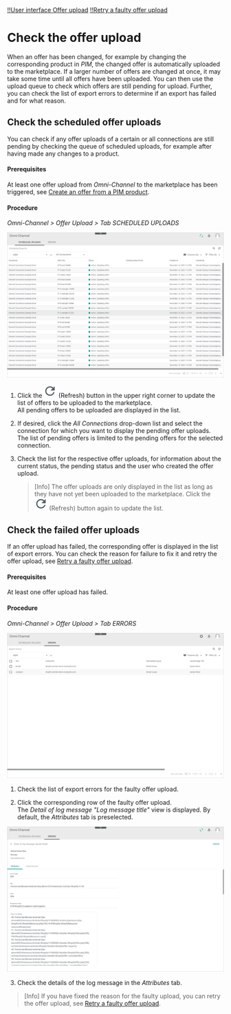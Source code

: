 [!!User interface Offer upload](../UserInterface/03_OfferUpload.md)
[!!Retry a faulty offer upload](../Troubleshooting/01_RetryFaultyUpload.md)


# Check the offer upload

When an offer has been changed, for example by changing the corresponding product in *PIM*, the changed offer is automatically uploaded to the marketplace. If a larger number of offers are changed at once, it may take some time until all offers have been uploaded. You can then use the upload queue to check which offers are still pending for upload. Further, you can check the list of export errors to determine if an export has failed and for what reason.    

## Check the scheduled offer uploads

You can check if any offer uploads of a certain or all connections are still pending by checking the queue of scheduled uploads, for example after having made any changes to a product.

#### Prerequisites

At least one offer upload from *Omni-Channel* to the marketplace has been triggered, see [Create an offer from a PIM product](#create-an-offer-from-a-pim-product).

#### Procedure

*Omni-Channel > Offer Upload > Tab SCHEDULED UPLOADS*

![Scheduled uploads](../../Assets/Screenshots/Channels/OfferUpload/ScheduledUploads/ScheduledUploads.png "[Scheduled uploads]")

1. Click the ![Refresh](../../Assets/Icons/Refresh01.png "[Refresh]") (Refresh) button in the upper right corner to update the list of offers to be uploaded to the marketplace.   
  All pending offers to be uploaded are displayed in the list.

2. If desired, click the *All Connections* drop-down list and select the connection
 for which you want to display the pending offer uploads.   
 The list of pending offers is limited to the pending offers for the selected connection.

3. Check the list for the respective offer uploads, for information about the current status, the pending status and the user who created the offer upload.   

    > [Info] The offer uploads are only displayed in the list as long as they have not yet been uploaded to the marketplace. Click the ![Refresh](../../Assets/Icons/Refresh01.png "[Refresh]") (Refresh) button again to update the list.   



## Check the failed offer uploads

If an offer upload has failed, the corresponding offer is displayed in the list of export errors. You can check the reason for failure to fix it and retry the offer upload, see [Retry a faulty offer upload](../Troubleshooting/01_RetryFaultyUpload.md).

#### Prerequisites

At least one offer upload has failed.

#### Procedure

*Omni-Channel > Offer Upload > Tab ERRORS*

![Export errors](../../Assets/Screenshots/Channels/OfferUpload/Errors/ExportErrors.png "[Export errors]")

1. Check the list of export errors for the faulty offer upload.

2. Click the corresponding row of the faulty offer upload.   
  The *Detail of log message "Log message title"* view is displayed. By default, the *Attributes* tab is preselected.

  ![Detail of log message](../../Assets/Screenshots/Channels/OfferUpload/Errors/DetailLogMessage.png "[Detail of log message]")

3. Check the details of the log message in the *Attributes* tab.

  > [Info] If you have fixed the reason for the faulty upload, you can retry the offer upload, see [Retry a faulty offer upload](../Troubleshooting/01_RetryFaultyUpload.md).
